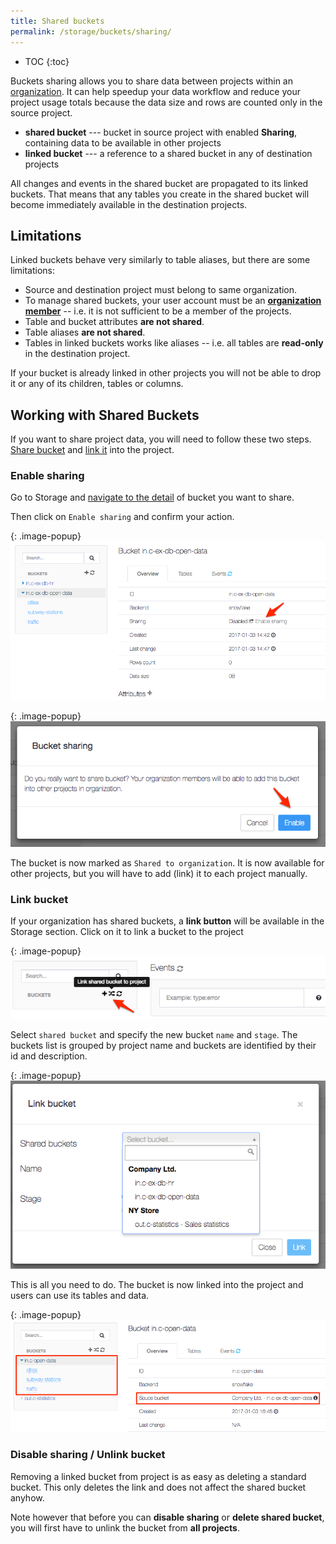 ```yaml
---
title: Shared buckets
permalink: /storage/buckets/sharing/
---
```


* TOC
{:toc}

Buckets sharing allows you to share data between projects within an [organization](/management/organization/).
It can help speedup your data workflow and reduce your project usage totals because the data size and rows 
are counted only in the source project.

- **shared bucket** --- bucket in source project with enabled **Sharing**, containing data to be available in other projects
- **linked bucket** --- a reference to a shared bucket in any of destination projects

All changes and events in the shared bucket are propagated to its linked buckets. That means that any tables you 
create in the shared bucket will become immediately available in the destination projects.

## Limitations

Linked buckets behave very similarly to table aliases, but there are some limitations:

- Source and destination project must belong to same organization.
- To manage shared buckets, your user account must be an [**organization member**](/management/organization/) -- i.e. it is not sufficient to
be a member of the projects.
- Table and bucket attributes **are not shared**.
- Table aliases **are not shared**.
- Tables in linked buckets works like aliases -- i.e. all tables are **read-only** in the destination project.

If your bucket is already linked in other projects you will not be able to drop it or any of its children, tables or columns.

## Working with Shared Buckets

If you want to share project data, you will need to follow these two steps. [Share bucket](/storage/buckets/sharing/#enable-sharing) and [link it](/storage/buckets/sharing/#link-bucket) into the project.

### Enable sharing

Go to Storage and [navigate to the detail](/storage/buckets/) of bucket you want to share.

Then click on `Enable sharing` and confirm your action.

{: .image-popup}
![Screenshot -- Enable sharing](/storage/buckets/sharing/sharing-enable-1.png)

{: .image-popup}
![Screenshot -- Confirm action](/storage/buckets/sharing/sharing-enable-2.png)

The bucket is now marked as `Shared to organization`. It is now available for other projects, but you will have to add (link) it to each project manually.

### Link bucket

If your organization has shared buckets, a **link button** will be available in the Storage section. Click on it to link a bucket to the project

{: .image-popup}
![Screenshot -- Link button](/storage/buckets/sharing/link-bucket-1.png)

Select `shared bucket` and specify the new bucket `name` and `stage`. The buckets list is grouped by project name and buckets are identified by their id and description.

{: .image-popup}
![Screenshot -- Select shared bucket](/storage/buckets/sharing/link-bucket-2.png)

This is all you need to do. The bucket is now linked into the project and users can use its tables and data.

{: .image-popup}
![Screenshot -- Linked bucket detail](/storage/buckets/sharing/link-bucket-3.png)

### Disable sharing / Unlink bucket

Removing a linked bucket from project is as easy as deleting a standard bucket. This only
deletes the link and does not affect the shared bucket anyhow.

Note however that before you can **disable sharing** or **delete shared bucket**, you will first have to unlink 
the bucket from **all projects**.
